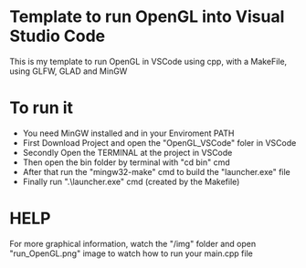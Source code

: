 # Template to run OpenGL into Visual Studio Code
This is my template to run OpenGL in VSCode using cpp, with a MakeFile, using GLFW, GLAD and MinGW

# To run it
* You need MinGW installed and in your Enviroment PATH
* First Download Project and open the "OpenGL_VSCode" foler in VSCode
* Secondly Open the TERMINAL at the project in VSCode
* Then open the bin folder by terminal with "cd bin" cmd
* After that run the "mingw32-make" cmd to build the "launcher.exe" file
* Finally run ".\launcher.exe" cmd (created by the Makefile)

# HELP
For more graphical information, watch the "/img" folder and open "run_OpenGL.png" image to watch how to run your main.cpp file
